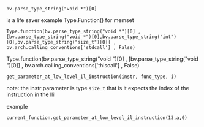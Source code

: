     bv.parse_type_string("void *")[0] 
is a life saver
example Type.Function() for memset

    Type.function(bv.parse_type_string("void *")[0] , [bv.parse_type_string("void *")[0],bv.parse_type_string("int")[0],bv.parse_type_string("size_t")[0]] , bv.arch.calling_conventions['stdcall'] , False)


Type.function(bv.parse_type_string("void ")[0] , [bv.parse_type_string("void ")[0]] , bv.arch.calling_conventions['thiscall'] , False)


    get_parameter_at_low_level_il_instruction(instr, func_type, i) 
note: the instr parameter is type `size_t` that is it expects the index of the instruction in the llil

example

    current_function.get_parameter_at_low_level_il_instruction(13,a,0)
